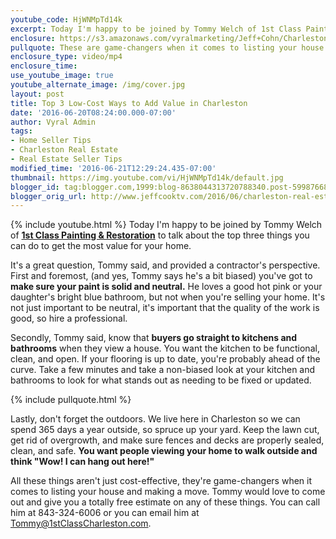 ```yaml
---
youtube_code: HjWNMpTd14k
excerpt: Today I'm happy to be joined by Tommy Welch of 1st Class Painting & Restoration to talk about the top three things you can do to get the most value for your home.
enclosure: https://s3.amazonaws.com/vyralmarketing/Jeff+Cohn/Charleston+Real+Estate+Agent-+The+3+most+cost-effective+home+improvements.mp4
pullquote: These are game-changers when it comes to listing your house.
enclosure_type: video/mp4
enclosure_time:
use_youtube_image: true
youtube_alternate_image: /img/cover.jpg
layout: post
title: Top 3 Low-Cost Ways to Add Value in Charleston
date: '2016-06-20T08:24:00.000-07:00'
author: Vyral Admin
tags:
- Home Seller Tips
- Charleston Real Estate
- Real Estate Seller Tips
modified_time: '2016-06-21T12:29:24.435-07:00'
thumbnail: https://img.youtube.com/vi/HjWNMpTd14k/default.jpg
blogger_id: tag:blogger.com,1999:blog-8638044313720788340.post-5998766870479739744
blogger_orig_url: http://www.jeffcooktv.com/2016/06/charleston-real-estate-agent-3-most.html
---
```

{% include youtube.html %}
Today I'm happy to be joined by Tommy Welch of <a href="http://www.1stclasscharleston.com/" target="_blank">**1st Class Painting & Restoration**</a> to talk about the top three things you can do to get the most value for your home.

 It's a great question, Tommy said, and provided a contractor's perspective. First and foremost, (and yes, Tommy says he's a bit biased) you've got to **make sure your paint is solid and neutral.** He loves a good hot pink or your daughter's bright blue bathroom, but not when you're selling your home. It's not just important to be neutral, it's important that the quality of the work is good, so hire a professional.

 Secondly, Tommy said, know that **buyers go straight to kitchens and bathrooms** when they view a house. You want the kitchen to be functional, clean, and open. If your flooring is up to date, you're probably ahead of the curve. Take a few minutes and take a non-biased look at your kitchen and bathrooms to look for what stands out as needing to be fixed or updated.

{% include pullquote.html %}

 Lastly, don't forget the outdoors. We live here in Charleston so we can spend 365 days a year outside, so spruce up your yard. Keep the lawn cut, get rid of overgrowth, and make sure fences and decks are properly sealed, clean, and safe. **You want people viewing your home to walk outside and think "Wow! I can hang out here!"**

 All these things aren't just cost-effective, they're game-changers when it comes to listing your house and making a move. Tommy would love to come out and give you a totally free estimate on any of these things. You can call him at 843-324-6006 or you can email him at <a href="mailto:Tommy@1stClassCharleston.com" target="_blanK">Tommy@1stClassCharleston.com</a>.
